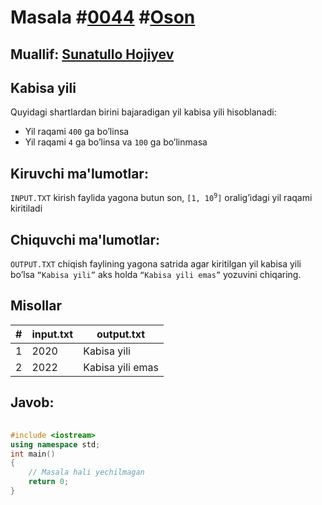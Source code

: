 <h1>Masala #<a href="https://robocontest.uz/tasks/0044">0044</a> #<a href="https://robocontest.uz/tasks?category=1">Oson</a></h1>
<h2> Muallif: <a href="https://robocontest.uz/profile/sunnat">Sunatullo Hojiyev</a></h2>
<h2>Kabisa yili</h2>
<p>
    Quyidagi shartlardan birini bajaradigan yil kabisa yili hisoblanadi:<br>
    <ul>
        <li>
            Yil raqami <code>400</code> ga bo’linsa
        </li>
        <li>
            Yil raqami <code>4</code> ga bo’linsa va <code>100</code> ga bo’linmasa
        </li>
    </ul>
</p>
<h2>Kiruvchi ma'lumotlar:</h2>
<p><code>INPUT.TXT</code> kirish faylida yagona butun son, <code>[1, 10<sup>9</sup>]</code> oralig’idagi yil raqami kiritiladi</p>
<h2>Chiquvchi ma'lumotlar:</h2>
<p><code>OUTPUT.TXT</code> chiqish faylining yagona satrida agar kiritilgan yil kabisa yili bo’lsa <code>“Kabisa yili”</code> aks holda <code>“Kabisa yili emas”</code> yozuvini chiqaring.</p>
<h2>Misollar</h2>
<table>
    <thead>
        <tr>
            <th>#</th>
            <th>input.txt</th>
            <th>output.txt</th>
        </tr>
    </thead>
    <tbody>
        <tr>
            <td>1</td>
            <td>2020</td>
            <td>Kabisa yili</td>
        </tr>
        <tr>
            <td>2</td>
            <td>2022</td>
            <td>Kabisa yili emas</td>
        </tr>
    </tbody>
</table>    
<h2>Javob:</h2>

######
```cpp
#include <iostream>
using namespace std;
int main()
{
    // Masala hali yechilmagan
    return 0;
}
```
